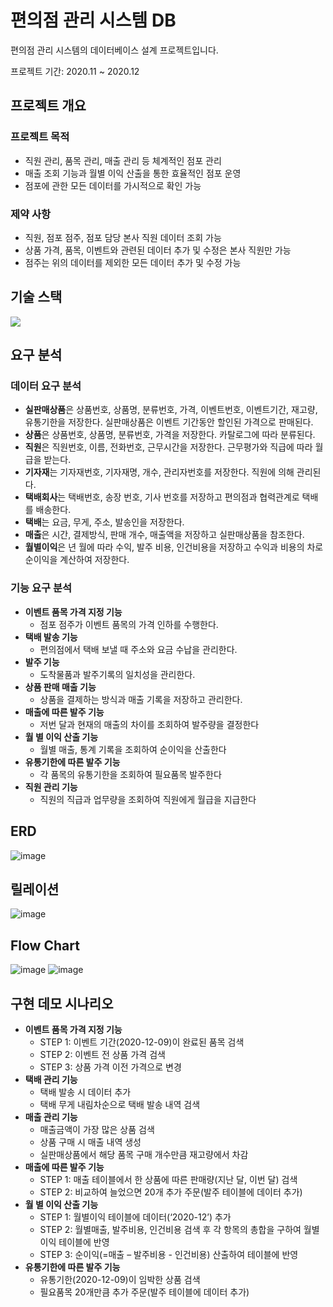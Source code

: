 # 편의점 관리 시스템 DB
편의점 관리 시스템의 데이터베이스 설계 프로젝트입니다.

프로젝트 기간: 2020.11 ~ 2020.12

## 프로젝트 개요
### 프로젝트 목적
- 직원 관리, 품목 관리, 매출 관리 등 체계적인 점포 관리
- 매출 조회 기능과 월별 이익 산출을 통한 효율적인 점포 운영
- 점포에 관한 모든 데이터를 가시적으로 확인 가능

### 제약 사항
- 직원, 점포 점주, 점포 담당 본사 직원 데이터 조회 가능
- 상품 가격, 품목, 이벤트와 관련된 데이터 추가 및 수정은 본사 직원만 가능
- 점주는 위의 데이터를 제외한 모든 데이터 추가 및 수정 가능

## 기술 스택
<img src="https://img.shields.io/badge/sql-3776AB?style=for-the-badge&logo=MySQL&logoColor=white">

## 요구 분석
### 데이터 요구 분석
- **실판매상품**은 상품번호, 상품명, 분류번호, 가격, 이벤트번호, 이벤트기간, 재고량, 유통기한을 저장한다. 실판매상품은 이벤트 기간동안 할인된 가격으로 판매된다.
- **상품**은 상품번호, 상품명, 분류번호, 가격을 저장한다. 카탈로그에 따라 분류된다.
- **직원**은 직원번호, 이름, 전화번호, 근무시간을 저장한다. 근무평가와 직급에 따라 월급을 받는다.
- **기자재**는 기자재번호, 기자재명, 개수, 관리자번호를 저장한다. 직원에 의해 관리된다.
- **택배회사**는 택배번호, 송장 번호, 기사 번호를 저장하고 편의점과 협력관계로 택배를 배송한다.
- **택배**는 요금, 무게, 주소, 발송인을 저장한다.
- **매출**은 시간, 결제방식, 판매 개수, 매출액을 저장하고 실판매상품을 참조한다.
- **월별이익**은 년 월에 따라 수익, 발주 비용, 인건비용을 저장하고 수익과 비용의 차로 순이익을 계산하여 저장한다.

### 기능 요구 분석
- **이벤트 품목 가격 지정 기능**
  - 점포 점주가 이벤트 품목의 가격 인하를 수행한다.
- **택배 발송 기능**
  - 편의점에서 택배 보낼 때 주소와 요금 수납을 관리한다.
- **발주 기능**
  - 도착물품과 발주기록의 일치성을 관리한다.
- **상품 판매 매출 기능**
  - 상품을 결제하는 방식과 매출 기록을 저장하고 관리한다.
- **매출에 따른 발주 기능**
  - 저번 달과 현재의 매출의 차이를 조회하여 발주량을 결정한다
- **월 별 이익 산출 기능**
  - 월별 매출, 통계 기록을 조회하여 순이익을 산출한다
- **유통기한에 따른 발주 기능**
  - 각 품목의 유통기한을 조회하여 필요품목 발주한다
- **직원 관리 기능**
  - 직원의 직급과 업무량을 조회하여 직원에게 월급을 지급한다

## ERD
![image](https://github.com/user-attachments/assets/30fc5969-967f-454b-8f66-d075ac9526c4)

## 릴레이션
![image](https://github.com/user-attachments/assets/708ccb86-bfb4-42df-9207-c3645098babb)

## Flow Chart
![image](https://github.com/user-attachments/assets/f4b0d907-e4d1-40eb-9faa-52bddd480d55)
![image](https://github.com/user-attachments/assets/36f237ec-724e-401a-80a1-fc2e7456ac25)

## 구현 데모 시나리오
- **이벤트 품목 가격 지정 기능**
  - STEP 1: 이벤트 기간(2020-12-09)이 완료된 품목 검색 
  - STEP 2: 이벤트 전 상품 가격 검색
  - STEP 3: 상품 가격 이전 가격으로 변경 
- **택배 관리 기능**
  - 택배 발송 시 데이터 추가
  - 택배 무게 내림차순으로 택배 발송 내역 검색
- **매출 관리 기능**
  - 매출금액이 가장 많은 상품 검색
  - 상품 구매 시 매출 내역 생성
  - 실판매상품에서 해당 품목 구매 개수만큼 재고량에서 차감
- **매출에 따른 발주 기능**
  - STEP 1: 매출 테이블에서 한 상품에 따른 판매량(지난 달, 이번 달) 검색
  - STEP 2: 비교하여 늘었으면 20개 추가 주문(발주 테이블에 데이터 추가)
- **월 별 이익 산출 기능**
  - STEP 1: 월별이익 테이블에 데이터(‘2020-12’) 추가
  - STEP 2: 월별매출, 발주비용, 인건비용 검색 후 각 항목의 총합을 구하여 월별이익 테이블에 반영
  - STEP 3: 순이익(=매출 – 발주비용 - 인건비용) 산출하여 테이블에 반영
- **유통기한에 따른 발주 기능**
  - 유통기한(2020-12-09)이 임박한 상품 검색
  - 필요품목 20개만큼 추가 주문(발주 테이블에 데이터 추가)


